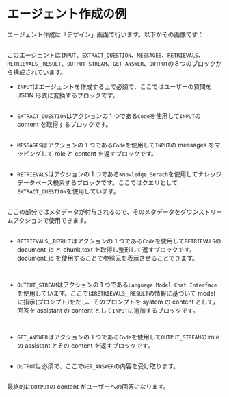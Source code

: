 # エージェント作成の例

エージェント作成は「デザイン」画面で行います。以下がその画像です：

<figure><img src="../images/screenshot-20240703-123724.png" alt=""></figure>

このエージェントは`INPUT`、`EXTRACT_QUESTION`、`MESSAGES`、`RETRIEVALS`、`RETRIEVALS＿RESULT`、`OUTPUT_STREAM`、`GET_ANSWER`、`OUTPUT`の８つのブロックから構成されています。

- `INPUT`はエージェントを作成する上で必須で、ここではユーザーの質問を JSON 形式に変換するブロックです。

<figure><img src="../images/screenshot-20240703-124735.png" alt=""></figure>

- `EXTRACT_QUESTION`はアクションの 1 つである`Code`を使用して`INPUT`の content を取得するブロックです。

<figure><img src="../images/screenshot-20240703-125745.png" alt=""></figure>

- `MESSAGES`はアクションの 1 つである`Code`を使用して`INPUT`の messages をマッピングして role と content を返すブロックです。

<figure><img src="../images/screenshot-20240703-130207.png" alt=""></figure>

- `RETRIEVALS`はアクションの 1 つである`Knowledge Serach`を使用してナレッジデータベース検索するブロックです。ここではクエリとして`EXTRACT_QUESTION`を使用しています。

<figure><img src="../images/screenshot-20240703-131027.png" alt=""></figure>

ここの部分ではメタデータが付与されるので、そのメタデータをダウンストリームアクションで使用できます。

<figure><img src="../images/screenshot-20240703-131221.png" alt=""></figure>

- `RETRIEVALS＿RESULT`はアクションの 1 つである`Code`を使用して`RETRIEVALS`の document_id と chunk.text を取得し整形して返すブロックです。document_id を使用することで参照元を表示させることできます。

<figure><img src="../images/screenshot-20240703-131854.png" alt=""></figure>

<figure><img src="../images/screenshot-20240703-131945.png" alt=""></figure>

- `OUTPUT_STREAM`はアクションの 1 つである`Language Model Chat Interface`を使用しています。ここでは`RETRIEVALS＿RESULT`の情報に基づいて model に指示(プロンプト)をだし、そのプロンプトを system の content として，回答を assistant の content として`INPUT`に追加するブロックです。

<figure><img src="../images/screenshot-20240703-132441.png" alt=""></figure>

<figure><img src="../images/screenshot-20240703-132506.png" alt=""></figure>

- `GET_ANSWER`はアクションの 1 つである`Code`を使用して`OUTPUT_STREAM`の role の assistant とその content を返すブロックです。

<figure><img src="../images/screenshot-20240703-133850.png" alt=""></figure>

- `OUTPUT`は必須で、ここで`GET_ANSWER`の内容を受け取ります。

<figure><img src="../images/screenshot-20240703-134010.png" alt=""></figure>

最終的に`OUTPUT`の content がユーザーへの回答になります。